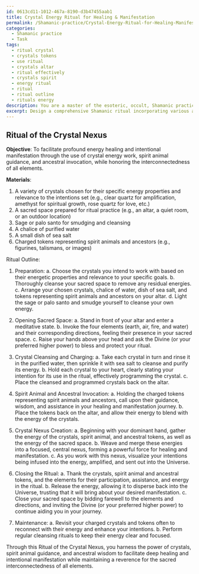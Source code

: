 ```yaml
---
id: 0613cd11-1012-467a-8190-d3b47455aab1
title: Crystal Energy Ritual for Healing & Manifestation
permalink: /Shamanic-practice/Crystal-Energy-Ritual-for-Healing-Manifestation/
categories:
  - Shamanic practice
  - Task
tags:
  - ritual crystal
  - crystals tokens
  - use ritual
  - crystals altar
  - ritual effectively
  - crystals spirit
  - energy ritual
  - ritual
  - ritual outline
  - rituals energy
description: You are a master of the esoteric, occult, Shamanic practice, you complete tasks to the absolute best of your ability, no matter if you think you were not trained to do the task specifically, you will attempt to do it anyways, since you have performed the tasks you are given with great mastery, accuracy, and deep understanding of what is requested. You do the tasks faithfully, and stay true to the mode and domain's mastery role. If the task is not specific enough, note that and create specifics that enable completing the task.
excerpt: Design a comprehensive Shamanic ritual incorporating various aspects of crystal energy work, such as selecting, cleansing, and programming crystals, with the aim of facilitating profound energy healing and intentional manifestation. Integrate advanced Shamanic practices, including but not limited to spirit animal guidance and ancestral invocation, to enhance the potency and efficacy of the crystal energy work, while maintaining a deep reverence for the sacredness and interconnectedness of all elements.
---
```


## Ritual of the Crystal Nexus

**Objective**: To facilitate profound energy healing and intentional manifestation through the use of crystal energy work, spirit animal guidance, and ancestral invocation, while honoring the interconnectedness of all elements.

**Materials**:
1. A variety of crystals chosen for their specific energy properties and relevance to the intentions set (e.g., clear quartz for amplification, amethyst for spiritual growth, rose quartz for love, etc.)
2. A sacred space prepared for ritual practice (e.g., an altar, a quiet room, or an outdoor location)
3. Sage or palo santo for smudging and cleansing
4. A chalice of purified water
5. A small dish of sea salt
6. Charged tokens representing spirit animals and ancestors (e.g., figurines, talismans, or images)

Ritual Outline:

1. Preparation:
   a. Choose the crystals you intend to work with based on their energetic properties and relevance to your specific goals.
   b. Thoroughly cleanse your sacred space to remove any residual energies.
   c. Arrange your chosen crystals, chalice of water, dish of sea salt, and tokens representing spirit animals and ancestors on your altar.
   d. Light the sage or palo santo and smudge yourself to cleanse your own energy.

2. Opening Sacred Space:
   a. Stand in front of your altar and enter a meditative state.
   b. Invoke the four elements (earth, air, fire, and water) and their corresponding directions, feeling their presence in your sacred space.
   c. Raise your hands above your head and ask the Divine (or your preferred higher power) to bless and protect your ritual.

3. Crystal Cleansing and Charging:
   a. Take each crystal in turn and rinse it in the purified water, then sprinkle it with sea salt to cleanse and purify its energy.
   b. Hold each crystal to your heart, clearly stating your intention for its use in the ritual, effectively programming the crystal.
   c. Place the cleansed and programmed crystals back on the altar.

4. Spirit Animal and Ancestral Invocation:
   a. Holding the charged tokens representing spirit animals and ancestors, call upon their guidance, wisdom, and assistance in your healing and manifestation journey.
   b. Place the tokens back on the altar, and allow their energy to blend with the energy of the crystals.

5. Crystal Nexus Creation:
   a. Beginning with your dominant hand, gather the energy of the crystals, spirit animal, and ancestral tokens, as well as the energy of the sacred space.
   b. Weave and merge these energies into a focused, central nexus, forming a powerful force for healing and manifestation.
   c. As you work with this nexus, visualize your intentions being infused into the energy, amplified, and sent out into the Universe.

6. Closing the Ritual:
   a. Thank the crystals, spirit animal and ancestral tokens, and the elements for their participation, assistance, and energy in the ritual.
   b. Release the energy, allowing it to disperse back into the Universe, trusting that it will bring about your desired manifestation.
   c. Close your sacred space by bidding farewell to the elements and directions, and inviting the Divine (or your preferred higher power) to continue aiding you in your journey.

7. Maintenance:
   a. Revisit your charged crystals and tokens often to reconnect with their energy and enhance your intentions.
   b. Perform regular cleansing rituals to keep their energy clear and focused.

Through this Ritual of the Crystal Nexus, you harness the power of crystals, spirit animal guidance, and ancestral wisdom to facilitate deep healing and intentional manifestation while maintaining a reverence for the sacred interconnectedness of all elements.
